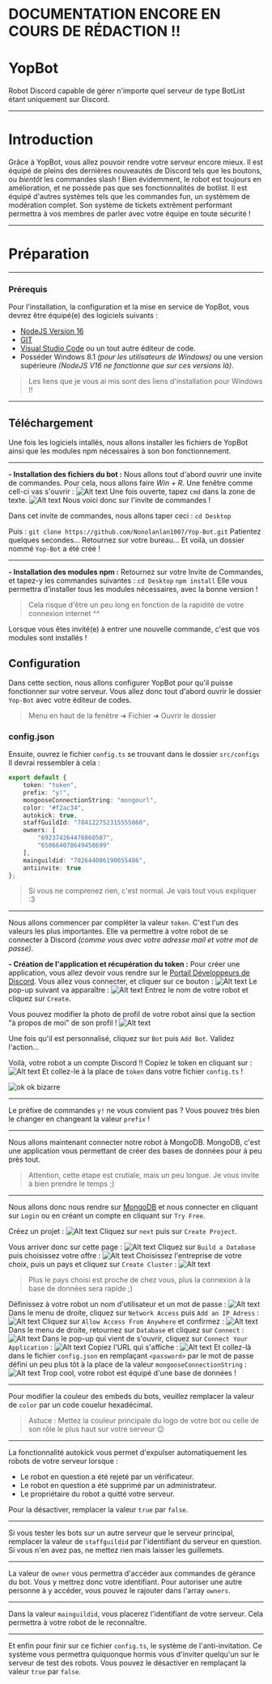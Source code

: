 # DOCUMENTATION ENCORE EN COURS DE RÉDACTION !!

# YopBot
Robot Discord capable de gérer n'importe quel serveur de type BotList étant uniquement sur Discord.

* * *

# Introduction
Grâce à YopBot, vous allez pouvoir rendre votre serveur encore mieux. Il est équipé de pleins des dernières nouveautés de Discord tels que les boutons, ou *bientôt* les commandes slash ! Bien évidemment, le robot est toujours en amélioration, et ne possède pas que ses fonctionnalités de botlist. Il est équipé d'autres systèmes tels que les commandes fun, un systèmem de modération complet. Son système de tickets extrêment performant permettra à vos membres de parler avec votre équipe en toute sécurité !

* * *

# Préparation

***

### Prérequis
Pour l'installation, la configuration et la mise en service de YopBot, vous devrez être équipé(e) des logiciels suivants :

* [NodeJS Version 16](https://nodejs.org/dist/v16.13.1/node-v16.13.1-x64.msi)
* [GIT](https://github.com/git-for-windows/git/releases/download/v2.34.1.windows.1/Git-2.34.1-64-bit.exe)
* [Visual Studio Code](https://code.visualstudio.com/) ou un tout autre éditeur de code.
* Posséder Windows 8.1 *(pour les utilisateurs de Windows)*  ou une version supérieure *(NodeJS V16 ne fonctionne que sur ces versions là)*.

> Les liens que je vous ai mis sont des liens d'installation pour Windows !!
> 

* * *

## Téléchargement
Une fois les logiciels intallés, nous allons installer les fichiers de YopBot ainsi que les modules npm nécessaires à son bon fonctionnement.

* * *

 **- Installation des fichiers du bot :**
  Nous allons tout d'abord ouvrir une invite de commandes.
  Pour cela, nous allons faire *Win + R*.
  Une fenêtre comme cell-ci vas s'ouvrir :
  ![Alt text](https://i.imgur.com/QKET6E0.png)
  Une fois ouverte, tapez `cmd` dans la zone de texte.
  ![Alt text](https://i.imgur.com/mRqGkbN.png)
  Nous voici donc sur l'invite de commandes !
  
  Dans cet invite de commandes, nous allons taper ceci :
  `cd Desktop`
  
  Puis : 
  `git clone https://github.com/Nonolanlan1007/Yop-Bot.git`
  Patientez quelques secondes...
  Retournez sur votre bureau...
  Et voilà, un dossier nommé `Yop-Bot` a été créé !
  

* * *


   **- Installation des modules npm :**
   Retournez sur votre Invite de Commandes, et tapez-y les commandes suivantes :
   `cd Desktop`
   `npm install`
   Elle vous permettra d'installer tous les modules nécessaires, avec la bonne version !
   > Cela risque d'être un peu long en fonction de la rapidité de votre connexion internet ^^
   
   Lorsque vous êtes invité(e) à entrer une nouvelle commande, c'est que vos modules sont installés !
   
   ## Configuration
   Dans cette section, nous allons configurer YopBot pour qu'il puisse fonctionner sur votre serveur.
   Vous allez donc tout d'abord ouvrir le dossier `Yop-Bot` avec votre éditeur de codes.
   > Menu en haut de la fenêtre ➜ Fichier ➜ Ouvrir le dossier
   
   ### config.json
   
   Ensuite, ouvrez le fichier `config.ts` se trouvant dans le dossier `src/configs`
   Il devrai ressembler à cela :
   
```ts
export default {
    token: "token",
    prefix: "y!",
    mongooseConnectionString: "mongourl",
    color: "#f2ac34",
    autokick: true,
    staffGuildId: "784122752315555860",
    owners: [
        "692374264476860507",
        "650664078649458699"
    ],
    mainguildid: "782644006190055486",
    antiinvite: true
};

```
> Si vous ne comprenez rien, c'est normal. Je vais tout vous expliquer :3

* * *

Nous allons commencer par compléter la valeur `token`. C'est l'un des valeurs les plus importantes. Elle va permettre à votre robot de se connecter à Discord *(comme vous avec votre adresse mail et votre mot de passe)*.

 **- Création de l'application et récupération du token :**
 Pour créer une application, vous allez devoir vous rendre sur le [Portail Développeurs de Discord](https://discord.com/developers/applications).
 Vous allez vous connecter, et cliquer sur ce bouton :
 ![Alt text](https://i.imgur.com/LyH7WGh.png)
 Le pop-up suivant va apparaître :
 ![Alt text](https://i.imgur.com/5ZV2dVT.png)
 Entrez le nom de votre robot et cliquez sur `Create`.
 
 Vous pouvez modifier la photo de profil de votre robot ainsi que la section "à propos de moi" de son profil !
 ![Alt text](https://i.imgur.com/6gnYMEP.png)
 
 Une fois qu'il est personnalisé, cliquez sur `Bot` puis `Add Bot`. Validez l'action...
 
 Voilà, votre robot a un compte Discord !!
 Copiez le token en cliquant sur : 
 ![Alt text](https://i.imgur.com/WMuJj2q.png)
 Et collez-le à la place de `token` dans votre fichier `config.ts` !
 
![ok ok bizarre](https://i.imgur.com/YAlzgkN.png)

* * *

Le préfixe de commandes `y!` ne vous convient pas ? Vous pouvez très bien le changer en changeant la valeur `prefix` !

***

Nous allons maintenant connecter notre robot à MongoDB. MongoDB, c'est une application vous permettant de créer des bases de données pour à peu près tout. 
> Attention, cette étape est crutiale, mais un peu longue. Je vous invite à bien prendre le temps ;)

***
Nous allons donc nous rendre sur [MongoDB](https://mongodb.com) et nous connecter en cliquant sur `Login` ou en créant un compte en cliquant sur `Try Free`.

Créez un projet :
![Alt text](https://i.imgur.com/y2B9Fnp.png)
Cliquez sur `next` puis sur `Create Project`.

Vous arriver donc sur cette page :
![Alt text](https://i.imgur.com/gsiyV55.png)
Cliquez sur `Build a Database` puis choisissez votre offre :
![Alt text](https://i.imgur.com/gDkHGXL.png)
Choisissez l'entreprise de votre choix, puis un pays et cliquez sur `Create Cluster` :
![Alt text](https://i.imgur.com/cjBusdJ.png)
> Plus le pays choisi est proche de chez vous, plus la connexion à la base de données sera rapide ;)
 
 Définissez à votre robot un nom d'utilisateur et un mot de passe :
 ![Alt text](https://i.imgur.com/f3zSeRl.png)
 Dans le menu de droite, cliquez sur `Network Access` puis `Add an IP Adress` : 
 ![Alt text](https://i.imgur.com/XfnaFmf.png)
 Cliquez sur `Allow Access From Anywhere` et confirmez :
 ![Alt text](https://i.imgur.com/WOhWQYs.png)
 Dans le menu de droite, retournez sur `Database` et cliquez sur `Connect` :
 ![Alt text](https://i.imgur.com/V400ktE.png)
 Dans le pop-up qui vient de s'ouvrir, cliquez sur `Connect Your Application` : 
 ![Alt text](https://i.imgur.com/bewY97i.png)
 Copiez l'URL qui s'affiche :
 ![Alt text](https://i.imgur.com/XtWcHdY.png)
 Et collez-là dans le fichier `config.json` en remplaçant `<password>` par le mot de passe défini un peu plus tôt à la place de la valeur `mongooseConnectionString` :
 ![Alt text](https://i.imgur.com/4sihlHc.png)
 Trop cool, votre robot est équipé d'une base de données !
 
  ***
  
Pour modifier la couleur des embeds du bots, veuillez remplacer la valeur de `color` par un code couelur hexadécimal.
> Astuce : Mettez la couleur principale du logo de votre bot ou celle de son rôle le plus haut sur votre serveur 😉

***

La fonctionnalité autokick vous permet d'expulser automatiquement les robots de votre serveur lorsque :

* Le robot en question a été rejeté par un vérificateur.
* Le robot en question a été supprimé par un administrateur.
* Le propriétaire du robot a quitté votre serveur.

Pour la désactiver, remplacer la valeur `true` par `false`.

***

Si vous tester les bots sur un autre serveur que le serveur principal, remplacer la valeur de `staffguildid` par l'identifiant du serveur en question. Si vous n'en avez pas, ne mettez rien mais laisser les guillemets.

***

La valeur de `owner` vous permettra d'accéder aux commandes de gérance du bot. Vous y mettrez donc votre identifiant. Pour autoriser une autre personne à y accéder, vous pouvez le rajouter dans l'array `owners`.

***

Dans la valeur `mainguildid`, vous placerez l'identifiant de votre serveur. Cela permettra à votre robot de le reconnaître.

***

Et enfin pour finir sur ce fichier `config.ts`, le système de l'anti-invitation. Ce système vous permettra quiquonque hormis vous d'inviter quelqu'un sur le serveur de test des robots. Vous pouvez le désactiver en remplaçant la valeur `true` par `false`.